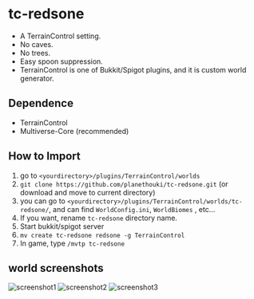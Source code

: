 # tc-redsone
* A TerrainControl setting.
* No caves.
* No trees.
* Easy spoon suppression.
* TerrainControl is one of Bukkit/Spigot plugins, and it is custom world generator.

## Dependence
* TerrainControl
* Multiverse-Core (recommended)

## How to Import
1. go to ```<yourdirectory>/plugins/TerrainControl/worlds```
2. ```git clone https://github.com/planethouki/tc-redsone.git```
 (or download and move to current directory)
3. you can go to ```<yourdirectory>/plugins/TerrainControl/worlds/tc-redsone/```, and can find ```WorldConfig.ini```, ```WorldBiomes``` , etc...
4. If you want, rename ```tc-redsone``` directory name.
5. Start bukkit/spigot server
6. ```mv create tc-redsone redsone -g TerrainControl```
7. In game, type ```/mvtp tc-redsone```

## world screenshots
![screenshot1](https://github.com/planethouki/images/blob/master/tc-redsone/tc-redsone_001.jpg)
![screenshot2](https://github.com/planethouki/images/blob/master/tc-redsone/tc-redsone_002.jpg)
![screenshot3](https://github.com/planethouki/images/blob/master/tc-redsone/tc-redsone_003.jpg)
